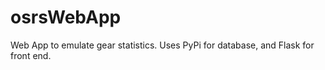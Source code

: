 # osrsWebApp

Web App to emulate gear statistics. 
Uses PyPi for database, and Flask for front end.

